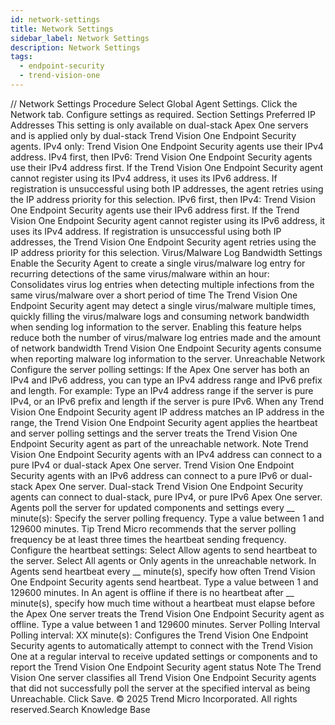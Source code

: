 ```yaml
---
id: network-settings
title: Network Settings
sidebar_label: Network Settings
description: Network Settings
tags:
  - endpoint-security
  - trend-vision-one
---
```


/*<![CDATA[*/ $('#title').html($('meta[name=map-description]').attr('content')); /*]]>*/ Network Settings Procedure Select Global Agent Settings. Click the Network tab. Configure settings as required. Section Settings Preferred IP Addresses This setting is only available on dual-stack Apex One servers and is applied only by dual-stack Trend Vision One Endpoint Security agents. IPv4 only: Trend Vision One Endpoint Security agents use their IPv4 address. IPv4 first, then IPv6: Trend Vision One Endpoint Security agents use their IPv4 address first. If the Trend Vision One Endpoint Security agent cannot register using its IPv4 address, it uses its IPv6 address. If registration is unsuccessful using both IP addresses, the agent retries using the IP address priority for this selection. IPv6 first, then IPv4: Trend Vision One Endpoint Security agents use their IPv6 address first. If the Trend Vision One Endpoint Security agent cannot register using its IPv6 address, it uses its IPv4 address. If registration is unsuccessful using both IP addresses, the Trend Vision One Endpoint Security agent retries using the IP address priority for this selection. Virus/Malware Log Bandwidth Settings Enable the Security Agent to create a single virus/malware log entry for recurring detections of the same virus/malware within an hour: Consolidates virus log entries when detecting multiple infections from the same virus/malware over a short period of time The Trend Vision One Endpoint Security agent may detect a single virus/malware multiple times, quickly filling the virus/malware logs and consuming network bandwidth when sending log information to the server. Enabling this feature helps reduce both the number of virus/malware log entries made and the amount of network bandwidth Trend Vision One Endpoint Security agents consume when reporting malware log information to the server. Unreachable Network Configure the server polling settings: If the Apex One server has both an IPv4 and IPv6 address, you can type an IPv4 address range and IPv6 prefix and length. For example: Type an IPv4 address range if the server is pure IPv4, or an IPv6 prefix and length if the server is pure IPv6. When any Trend Vision One Endpoint Security agent IP address matches an IP address in the range, the Trend Vision One Endpoint Security agent applies the heartbeat and server polling settings and the server treats the Trend Vision One Endpoint Security agent as part of the unreachable network. Note Trend Vision One Endpoint Security agents with an IPv4 address can connect to a pure IPv4 or dual-stack Apex One server. Trend Vision One Endpoint Security agents with an IPv6 address can connect to a pure IPv6 or dual-stack Apex One server. Dual-stack Trend Vision One Endpoint Security agents can connect to dual-stack, pure IPv4, or pure IPv6 Apex One server. Agents poll the server for updated components and settings every __ minute(s): Specify the server polling frequency. Type a value between 1 and 129600 minutes. Tip Trend Micro recommends that the server polling frequency be at least three times the heartbeat sending frequency. Configure the heartbeat settings: Select Allow agents to send heartbeat to the server. Select All agents or Only agents in the unreachable network. In Agents send heartbeat every __ minute(s), specify how often Trend Vision One Endpoint Security agents send heartbeat. Type a value between 1 and 129600 minutes. In An agent is offline if there is no heartbeat after __ minute(s), specify how much time without a heartbeat must elapse before the Apex One server treats the Trend Vision One Endpoint Security agent as offline. Type a value between 1 and 129600 minutes. Server Polling Interval Polling interval: XX minute(s): Configures the Trend Vision One Endpoint Security agents to automatically attempt to connect with the Trend Vision One at a regular interval to receive updated settings or components and to report the Trend Vision One Endpoint Security agent status Note The Trend Vision One server classifies all Trend Vision One Endpoint Security agents that did not successfully poll the server at the specified interval as being Unreachable. Click Save. © 2025 Trend Micro Incorporated. All rights reserved.Search Knowledge Base
